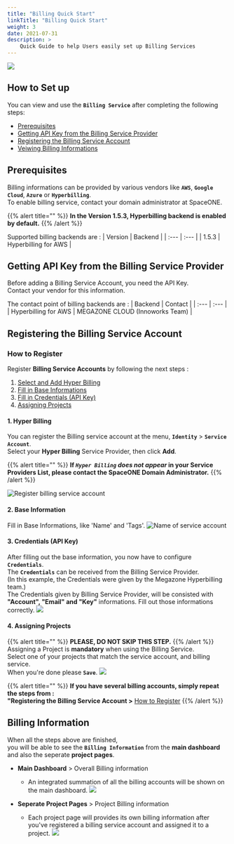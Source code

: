```yaml
---
title: "Billing Quick Start"
linkTitle: "Billing Quick Start"
weight: 3
date: 2021-07-31
description: >
    Quick Guide to help Users easily set up Billing Services
---
```


![](/docs/guides/admin_guide/getting-started/billing_quick_start_img/billing_quick_start_img_01.png)

## How to Set up
You can view and use the **`Billing Service`** after completing the following steps:

* [Prerequisites](#prerequisites)
* [Getting API Key from the Billing Service Provider](#getting-api-key-from-the-billing-service-provider)
* [Registering the Billing Service Account](#registering-the-billing-service-account)
* [Veiwing Billing Informations](#billing-information)

## Prerequisites
Billing informations can be provided by various vendors like **`AWS`**, **`Google Cloud`**, **`Azure`** or **`Hyperbilling`**.<br>
To enable billing service, contact your domain administrator at SpaceONE.<br>

{{% alert title="" %}}
**In the Version 1.5.3, Hyperbilling backend is enabled by default.**
{{% /alert %}}

Supported billing backends are :
| Version | Backend |
| :--- | :--- |
| 1.5.3 | Hyperbilling for AWS |

## Getting API Key from the Billing Service Provider
Before adding a Billing Service Account, you need the API Key.<br>
Contact your vendor for this information.<br>

The contact point of billing backends are :
| Backend | Contact |
| :--- | :--- |
| Hyperbilling for AWS | MEGAZONE CLOUD \(Innoworks Team\) |

## Registering the Billing Service Account

### How to Register
Register **Billing Service Accounts** by following the next steps :

1. [Select and Add Hyper Billing](#1-hyper-billing)
2. [Fill in Base Informations](#2-base-information)
3. [Fill in Credentials \(API Key\)](#3-credentials-api-key)
4. [Assigning Projects](#4-assigning-projects)

#### 1. Hyper Billing
You can register the Billing service account at the menu, **`Identity`** > **`Service Account`**.<br>
Select your **Hyper Billing** Service Provider, then click **Add**.<br>

{{% alert title="" %}}
**If _`Hyper Billing` does not appear_ in your Service Providers List, please contact the SpaceONE Domain Administrator.**
{{% /alert %}}

![Register billing service account](/docs/guides/admin_guide/getting-started/billing_quick_start_img/billing_quick_start_img_02.png)

#### 2. Base Information
Fill in Base Informations, like 'Name' and 'Tags'.
![Name of service account](/docs/guides/admin_guide/getting-started/billing_quick_start_img/billing_quick_start_img_03.png)

#### 3. Credentials \(API Key\)
After filling out the base information, you now have to configure **`Credentials`**.<br>
The **`Credentials`** can be received from the Billing Service Provider.<br>
(In this example, the Credentials were given by the Megazone Hyperbilling team.)<br>
The Credentials given by Billing Service Provider, will be consisted with **"Account", "Email" and "Key"** informations. Fill out those informations correctly.
![](/docs/guides/admin_guide/getting-started/billing_quick_start_img/billing_quick_start_img_04.png)

#### 4. Assigning Projects

{{% alert title="" %}}
**PLEASE, DO NOT SKIP THIS STEP.**
{{% /alert %}}
Assigning a Project is **mandatory** when using the Billing Service.<br>
Select one of your projects that match the service account, and billing service.<br>
When you're done please **`Save`**.
![](/docs/guides/admin_guide/getting-started/billing_quick_start_img/billing_quick_start_img_05.png)

{{% alert title="" %}}
**If you have several billing accounts, simply repeat the steps from :**<br>
**"Registering the Billing Service Account >** [How to Register](#how-to-register)
{{% /alert %}}

## Billing Information
When all the steps above are finished,<br>
you will be able to see the **`Billing Information`** from the **main dashboard** and also the seperate **project pages**.

* **Main Dashboard** > Overall Billing information
    * An integrated summation of all the billing accounts will be shown on the main dashboard.
![](/docs/guides/admin_guide/getting-started/billing_quick_start_img/billing_quick_start_img_06.png)

* **Seperate Project Pages** > Project Billing information
    * Each project page will provides its own billing information after you've registered a billing service account and assigned it to a project.
![](/docs/guides/admin_guide/getting-started/billing_quick_start_img/billing_quick_start_img_07.png)

